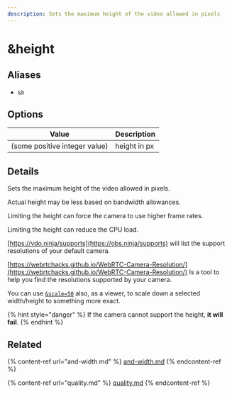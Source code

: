 ```yaml
---
description: Sets the maximum height of the video allowed in pixels
---
```


# \&height

## Aliases

* `&h`

## Options

| Value                         | Description  |
| ----------------------------- | ------------ |
| (some positive integer value) | height in px |

## Details

Sets the maximum height of the video allowed in pixels.

Actual height may be less based on bandwidth allowances.

Limiting the height can force the camera to use higher frame rates.

Limiting the height can reduce the CPU load.

[https://vdo.ninja/supports](https://obs.ninja/supports) will list the support resolutions of your default camera.

[https://webrtchacks.github.io/WebRTC-Camera-Resolution/](https://webrtchacks.github.io/WebRTC-Camera-Resolution/) Is a tool to help you find the resolutions supported by your camera.

You can use [`&scale=50`](../advanced-settings/view-parameters/scale.md) also, as a viewer, to scale down a selected width/height to something more exact.

{% hint style="danger" %}
If the camera cannot support the height, **it will fail**.
{% endhint %}

## Related

{% content-ref url="and-width.md" %}
[and-width.md](and-width.md)
{% endcontent-ref %}

{% content-ref url="quality.md" %}
[quality.md](quality.md)
{% endcontent-ref %}
